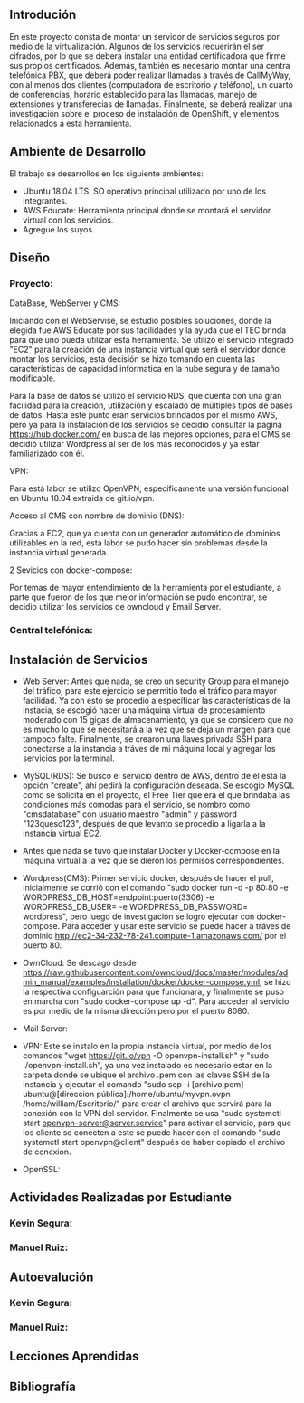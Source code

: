 ## Introdución

En este proyecto consta de montar un servidor de servicios seguros por medio de la virtualización. Algunos de los servicios requerirán el ser cifrados, por lo que se debera instalar una entidad certificadora que firme sus propios certificados.  Además, también es necesario montar una centra telefónica PBX, que deberá poder realizar llamadas a través de CallMyWay, con al menos dos clientes (computadora de escritorio y teléfono), un cuarto de conferencias, horario establecido para las llamadas, manejo de extensiones y transferecias de llamadas. Finalmente, se deberá realizar una investigación sobre el proceso de instalación de OpenShift, y elementos relacionados a esta herramienta.

## Ambiente de Desarrollo

El trabajo se desarrollos en los siguiente ambientes:

- Ubuntu 18.04 LTS: SO operativo principal utilizado por uno de los integrantes.
- AWS Educate: Herramienta principal donde se montará el servidor virtual con los servicios.
- Agregue los suyos.

## Diseño

### Proyecto:

DataBase, WebServer y CMS: 

Iniciando con el WebServise, se estudio posibles soluciones, donde la elegida fue AWS Educate por sus facilidades y la ayuda que el TEC brinda para que uno pueda utilizar esta herramienta. Se utilizo el servicio integrado "EC2" para la creación de una instancia virtual que será el servidor donde montar los servicios, esta decisión se hizo tomando en cuenta las características de capacidad informatica en la nube segura y de tamaño modificable.

Para la base de datos se utilizo el servicio RDS, que cuenta con una gran facilidad para la creación, utilización y escalado de múltiples tipos de bases de datos. Hasta este punto eran servicios brindados por el mismo AWS, pero ya para la instalación de los servicios se decidio consultar la página https://hub.docker.com/ en busca de las mejores opciones, para el CMS se decidió utilizar Wordpress al ser de los más reconocidos y ya estar familiarizado con él.

VPN:

Para está labor se utilizo OpenVPN, específicamente una versión funcional en Ubuntu 18.04 extraida de git.io/vpn.

Acceso al CMS con nombre de dominio (DNS):

Gracias a EC2, que ya cuenta con un generador automático de dominios utilizables en la red, está labor se pudo hacer sin problemas desde la instancia virtual generada.

2 Sevicios con docker-compose:

Por temas de mayor entendimiento de la herramienta por el estudiante, a parte que fueron de los que mejor información se pudo encontrar, se decidio utilizar los servicios de owncloud y Email Server.

### Central telefónica:

## Instalación de Servicios

- Web Server: Antes que nada, se creo un security Group para el manejo del tráfico, para este ejercicio se permitió todo el tráfico para mayor facilidad. Ya con esto se procedio a específicar las características de la instacia, se escogió hacer una máquina virtual de procesamiento moderado con 15 gigas de almacenamiento, ya que se considero que no es mucho lo que se necesitará a la vez que se deja un margen para que tampoco falte. Finalmente, se crearon una llaves privada SSH para conectarse a la instancia a tráves de mi máquina local y agregar los servicios por la terminal.

- MySQL(RDS): Se busco el servicio dentro de AWS, dentro de él esta la opción "create", ahí pedirá la configuración deseada. Se escogio MySQL como se solicita en el proyecto, el Free Tier que era el que brindaba las condiciones más comodas para el servicio, se nombro como "cmsdatabase" con usuario maestro "admin" y password "123queso123", después de que levanto se procedio a ligarla a la instancia virtual EC2.

- Antes que nada se tuvo que instalar Docker y Docker-compose en la máquina virtual a la vez que se dieron los permisos correspondientes.

- Wordpress(CMS): Primer servicio docker, después de hacer el pull, inicialmente se corrió con el comando "sudo docker run -d -p 80:80 -e WORDPRESS_DB_HOST=endpoint:puerto(3306) -e WORDPRESS_DB_USER=<DB user> -e WORDPRESS_DB_PASSWORD=<DB password> wordpress", pero luego de investigación se logro ejecutar con docker-compose. Para acceder y usar este servicio se puede hacer a tráves de dominio http://ec2-34-232-78-241.compute-1.amazonaws.com/ por el puerto 80.
  
- OwnCloud: Se descago desde https://raw.githubusercontent.com/owncloud/docs/master/modules/admin_manual/examples/installation/docker/docker-compose.yml, se hizo la respectiva configuarción para que funcionara, y finalmente se puso en marcha con "sudo docker-compose up -d". Para acceder al servicio es por medio de la misma dirección pero por el puerto 8080.

- Mail Server:

- VPN: Este se instalo en la propia instancia virtual, por medio de los comandos "wget https://git.io/vpn -O openvpn-install.sh" y "sudo ./openvpn-install.sh", ya una vez instalado es necesario estar en la carpeta donde se ubique el archivo .pem con las claves SSH de la instancia y ejecutar el comando "sudo scp -i [archivo.pem] ubuntu@[direccion pública]:/home/ubuntu/myvpn.ovpn /home/william/Escritorio/" para crear el archivo que servirá para la conexión con la VPN del servidor. Finalmente se usa "sudo systemctl start openvpn-server@server.service" para activar el servicio, para que los cliente se conecten a este se puede hacer con el comando "sudo systemctl start openvpn@client" después de haber copiado el archivo de conexión.

- OpenSSL:

## Actividades Realizadas por Estudiante

### Kevin Segura:

### Manuel Ruiz:

## Autoevalución

### Kevin Segura:

### Manuel Ruiz:

## Lecciones Aprendidas

## Bibliografía
